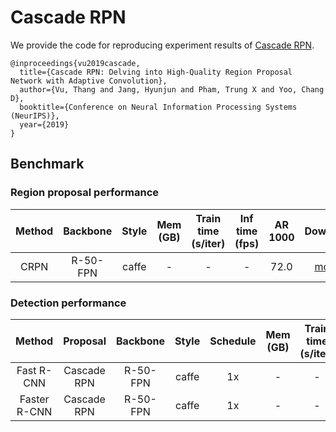 # Cascade RPN

<!-- [ALGORITHM] -->

We provide the code for reproducing experiment results of [Cascade RPN](https://arxiv.org/abs/1909.06720).

```
@inproceedings{vu2019cascade,
  title={Cascade RPN: Delving into High-Quality Region Proposal Network with Adaptive Convolution},
  author={Vu, Thang and Jang, Hyunjun and Pham, Trung X and Yoo, Chang D},
  booktitle={Conference on Neural Information Processing Systems (NeurIPS)},
  year={2019}
}
```

## Benchmark

### Region proposal performance

| Method | Backbone | Style | Mem (GB) | Train time (s/iter) | Inf time (fps) | AR 1000 |                Download                |
|:------:|:--------:|:-----:|:--------:|:-------------------:|:--------------:|:-------:|:--------------------------------------:|
|  CRPN  | R-50-FPN | caffe |     -    |          -          |        -       |   72.0  | [model](https://drive.google.com/file/d/1qxVdOnCgK-ee7_z0x6mvAir_glMu2Ihi/view?usp=sharing) |

### Detection performance

|     Method    |   Proposal  | Backbone |  Style  | Schedule | Mem (GB) | Train time (s/iter) | Inf time (fps) | box AP |                   Download                   |
|:-------------:|:-----------:|:--------:|:-------:|:--------:|:--------:|:-------------------:|:--------------:|:------:|:--------------------------------------------:|
|   Fast R-CNN  | Cascade RPN | R-50-FPN |  caffe  |    1x    |    -     |          -          |        -       |  39.9  | [model](https://drive.google.com/file/d/1NmbnuY5VHi8I9FE8xnp5uNvh2i-t-6_L/view?usp=sharing) |
|  Faster R-CNN | Cascade RPN | R-50-FPN |  caffe  |    1x    |    -     |          -          |        -       |  40.4  | [model](https://drive.google.com/file/d/1dS3Q66qXMJpcuuQgDNkLp669E5w1UMuZ/view?usp=sharing) |
